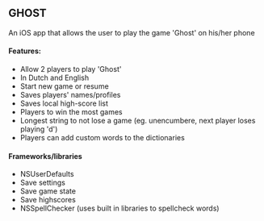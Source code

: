 ## GHOST
An iOS app that allows the user to play the game 'Ghost' on his/her phone

#### Features:
* Allow 2 players to play 'Ghost'
 * In Dutch and English
 * Start new game or resume
 * Saves players' names/profiles
* Saves local high-score list
 * Players to win the most games
 * Longest string to not lose a game (eg. unencumbere, next player loses playing 'd')
* Players can add custom words to the dictionaries

#### Frameworks/libraries
* NSUserDefaults
 * Save settings
 * Save game state
 * Save highscores
* NSSpellChecker (uses built in libraries to spellcheck words)

